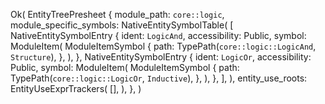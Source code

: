 Ok(
    EntityTreePresheet {
        module_path: `core::logic`,
        module_specific_symbols: NativeEntitySymbolTable(
            [
                NativeEntitySymbolEntry {
                    ident: `LogicAnd`,
                    accessibility: Public,
                    symbol: ModuleItem(
                        ModuleItemSymbol {
                            path: TypePath(`core::logic::LogicAnd`, `Structure`),
                        },
                    ),
                },
                NativeEntitySymbolEntry {
                    ident: `LogicOr`,
                    accessibility: Public,
                    symbol: ModuleItem(
                        ModuleItemSymbol {
                            path: TypePath(`core::logic::LogicOr`, `Inductive`),
                        },
                    ),
                },
            ],
        ),
        entity_use_roots: EntityUseExprTrackers(
            [],
        ),
    },
)